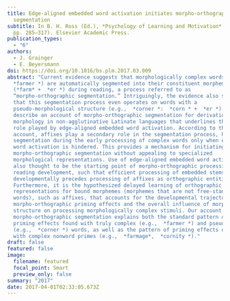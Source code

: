 ```yaml
---
title: Edge-aligned embedded word activation initiates morpho-orthographic
  segmentation
subtitle: In B. H. Ross (Ed.), *Psychology of Learning and Motivation* (Vol. 67,
  pp. 285–317). Elsevier Academic Press.
publication_types:
  - "6"
authors:
  - J. Grainger
  - E. Beyersmann
doi: https://doi.org/10.1016/bs.plm.2017.03.009
abstract: "Current evidence suggests that morphologically complex words (e.g.,
  *farmer *) are automatically segmented into their constituent morphemes
  (*farm* +  *er *) during reading, a process referred to as
  “morpho-orthographic segmentation.” Intriguingly, the evidence also suggests
  that this segmentation process even operates on words with a
  pseudo-morphological structure (e.g.,  *corner *:  *corn * +  *er *). Here we
  describe an account of morpho-orthographic segmentation for derivational
  morphology in non-agglutinative Latinate languages that underlines the key
  role played by edge-aligned embedded word activation. According to this
  account, affixes play a secondary role in the segmentation process, helping
  segmentation during the early processing of complex words only when embedded
  word activation is hindered. This provides a mechanism for initiating
  morpho-orthographic segmentation without appealing to specialized
  morphological representations. Use of edge-aligned embedded word activation is
  also thought to be the starting point of morpho-orthographic processing during
  reading development, such that efficient processing of embedded stems
  developmentally precedes processing of affixes as orthographic entities.
  Furthermore, it is the hypothesized delayed learning of orthographic
  representations for bound morphemes (morphemes that are not free-standing
  words), such as affixes, that accounts for the developmental trajectory of
  morpho-orthographic priming effects and the overall influence of morphological
  structure on processing morphologically complex stimuli. Our account of
  morpho-orthographic segmentation explains both the standard pattern of masked
  priming effects found with truly complex (e.g.,  *farmer *) and pseudo-complex
  (e.g.,  *corner *) words, as well as the pattern of priming effects obtained
  with complex nonword primes (e.g.,  *farmage*,  *cornity *)."
draft: false
featured: false
image:
  filename: featured
  focal_point: Smart
  preview_only: false
summary: "2017"
date: 2017-04-01T02:33:05.673Z
---
```


